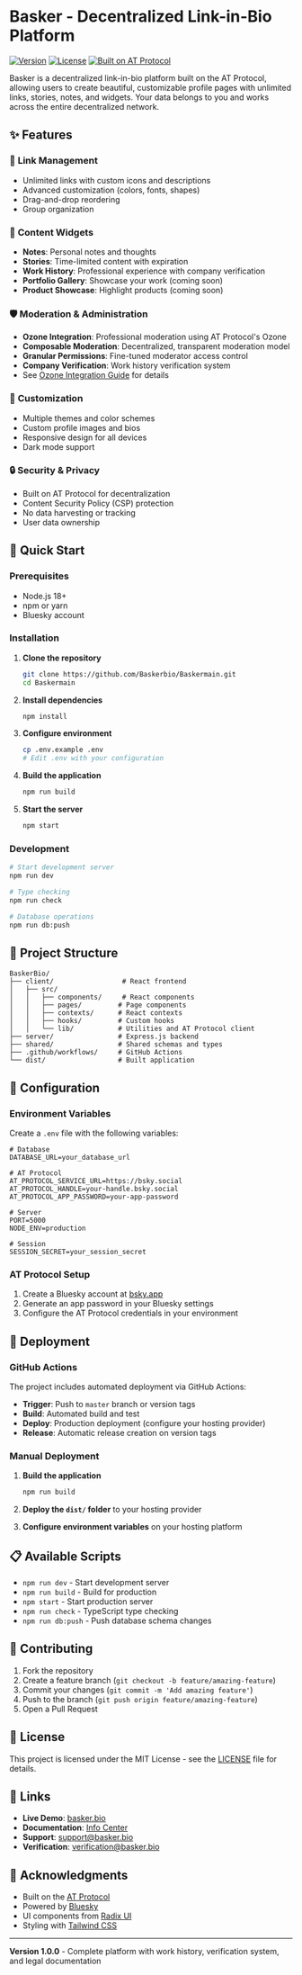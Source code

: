 # Basker - Decentralized Link-in-Bio Platform

[![Version](https://img.shields.io/badge/version-1.0.0-blue.svg)](https://github.com/Baskerbio/Baskermain/releases)
[![License](https://img.shields.io/badge/license-MIT-green.svg)](LICENSE)
[![Built on AT Protocol](https://img.shields.io/badge/built%20on-AT%20Protocol-purple.svg)](https://atproto.com/)

Basker is a decentralized link-in-bio platform built on the AT Protocol, allowing users to create beautiful, customizable profile pages with unlimited links, stories, notes, and widgets. Your data belongs to you and works across the entire decentralized network.

## ✨ Features

### 🔗 **Link Management**
- Unlimited links with custom icons and descriptions
- Advanced customization (colors, fonts, shapes)
- Drag-and-drop reordering
- Group organization

### 📝 **Content Widgets**
- **Notes**: Personal notes and thoughts
- **Stories**: Time-limited content with expiration
- **Work History**: Professional experience with company verification
- **Portfolio Gallery**: Showcase your work (coming soon)
- **Product Showcase**: Highlight products (coming soon)

### 🛡️ **Moderation & Administration**
- **Ozone Integration**: Professional moderation using AT Protocol's Ozone
- **Composable Moderation**: Decentralized, transparent moderation model
- **Granular Permissions**: Fine-tuned moderator access control
- **Company Verification**: Work history verification system
- See [Ozone Integration Guide](docs/OZONE_INTEGRATION.md) for details

### 🎨 **Customization**
- Multiple themes and color schemes
- Custom profile images and bios
- Responsive design for all devices
- Dark mode support

### 🔒 **Security & Privacy**
- Built on AT Protocol for decentralization
- Content Security Policy (CSP) protection
- No data harvesting or tracking
- User data ownership

## 🚀 Quick Start

### Prerequisites
- Node.js 18+ 
- npm or yarn
- Bluesky account

### Installation

1. **Clone the repository**
   ```bash
   git clone https://github.com/Baskerbio/Baskermain.git
   cd Baskermain
   ```

2. **Install dependencies**
   ```bash
   npm install
   ```

3. **Configure environment**
   ```bash
   cp .env.example .env
   # Edit .env with your configuration
   ```

4. **Build the application**
   ```bash
   npm run build
   ```

5. **Start the server**
   ```bash
   npm start
   ```

### Development

```bash
# Start development server
npm run dev

# Type checking
npm run check

# Database operations
npm run db:push
```

## 📁 Project Structure

```
BaskerBio/
├── client/                 # React frontend
│   ├── src/
│   │   ├── components/     # React components
│   │   ├── pages/         # Page components
│   │   ├── contexts/      # React contexts
│   │   ├── hooks/         # Custom hooks
│   │   └── lib/           # Utilities and AT Protocol client
├── server/                # Express.js backend
├── shared/                # Shared schemas and types
├── .github/workflows/     # GitHub Actions
└── dist/                  # Built application
```

## 🔧 Configuration

### Environment Variables

Create a `.env` file with the following variables:

```env
# Database
DATABASE_URL=your_database_url

# AT Protocol
AT_PROTOCOL_SERVICE_URL=https://bsky.social
AT_PROTOCOL_HANDLE=your-handle.bsky.social
AT_PROTOCOL_APP_PASSWORD=your-app-password

# Server
PORT=5000
NODE_ENV=production

# Session
SESSION_SECRET=your_session_secret
```

### AT Protocol Setup

1. Create a Bluesky account at [bsky.app](https://bsky.app)
2. Generate an app password in your Bluesky settings
3. Configure the AT Protocol credentials in your environment

## 🚀 Deployment

### GitHub Actions

The project includes automated deployment via GitHub Actions:

- **Trigger**: Push to `master` branch or version tags
- **Build**: Automated build and test
- **Deploy**: Production deployment (configure your hosting provider)
- **Release**: Automatic release creation on version tags

### Manual Deployment

1. **Build the application**
   ```bash
   npm run build
   ```

2. **Deploy the `dist/` folder** to your hosting provider

3. **Configure environment variables** on your hosting platform

## 📋 Available Scripts

- `npm run dev` - Start development server
- `npm run build` - Build for production
- `npm start` - Start production server
- `npm run check` - TypeScript type checking
- `npm run db:push` - Push database schema changes

## 🤝 Contributing

1. Fork the repository
2. Create a feature branch (`git checkout -b feature/amazing-feature`)
3. Commit your changes (`git commit -m 'Add amazing feature'`)
4. Push to the branch (`git push origin feature/amazing-feature`)
5. Open a Pull Request

## 📄 License

This project is licensed under the MIT License - see the [LICENSE](LICENSE) file for details.

## 🔗 Links

- **Live Demo**: [basker.bio](https://basker.bio)
- **Documentation**: [Info Center](https://basker.bio/info)
- **Support**: [support@basker.bio](mailto:support@basker.bio)
- **Verification**: [verification@basker.bio](mailto:verification@basker.bio)

## 🙏 Acknowledgments

- Built on the [AT Protocol](https://atproto.com/)
- Powered by [Bluesky](https://bsky.app)
- UI components from [Radix UI](https://www.radix-ui.com/)
- Styling with [Tailwind CSS](https://tailwindcss.com/)

---

**Version 1.0.0** - Complete platform with work history, verification system, and legal documentation
